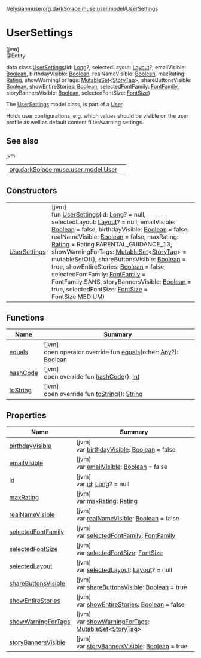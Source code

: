 //[elysianmuse](../../../index.md)/[org.darkSolace.muse.user.model](../index.md)/[UserSettings](index.md)

# UserSettings

[jvm]\
@Entity

data class [UserSettings](index.md)(id: [Long](https://kotlinlang.org/api/latest/jvm/stdlib/kotlin/-long/index.html)?,
selectedLayout: [Layout](../../org.darkSolace.muse.layout.model/-layout/index.md)?,
emailVisible: [Boolean](https://kotlinlang.org/api/latest/jvm/stdlib/kotlin/-boolean/index.html),
birthdayVisible: [Boolean](https://kotlinlang.org/api/latest/jvm/stdlib/kotlin/-boolean/index.html),
realNameVisible: [Boolean](https://kotlinlang.org/api/latest/jvm/stdlib/kotlin/-boolean/index.html),
maxRating: [Rating](../../org.darkSolace.muse.story.model/-rating/index.md),
showWarningForTags: [MutableSet](https://kotlinlang.org/api/latest/jvm/stdlib/kotlin.collections/-mutable-set/index.html)&lt;[StoryTag](
../../org.darkSolace.muse.story.model/-story-tag/index.md)&gt;,
shareButtonsVisible: [Boolean](https://kotlinlang.org/api/latest/jvm/stdlib/kotlin/-boolean/index.html),
showEntireStories: [Boolean](https://kotlinlang.org/api/latest/jvm/stdlib/kotlin/-boolean/index.html),
selectedFontFamily: [FontFamily](../../org.darkSolace.muse.layout.model/-font-family/index.md),
storyBannersVisible: [Boolean](https://kotlinlang.org/api/latest/jvm/stdlib/kotlin/-boolean/index.html),
selectedFontSize: [FontSize](../../org.darkSolace.muse.layout.model/-font-size/index.md))

The [UserSettings](index.md) model class, is part of a [User](../-user/index.md).

Holds user configurations, e.g. which values should be visible on the user profile as well as default content
filter/warning settings.

## See also

jvm

| | |
|---|---|
| [org.darkSolace.muse.user.model.User](../-user/index.md) |  |

## Constructors

| | |
|---|---|
| [UserSettings](-user-settings.md) | [jvm]<br>fun [UserSettings](-user-settings.md)(id: [Long](https://kotlinlang.org/api/latest/jvm/stdlib/kotlin/-long/index.html)? = null, selectedLayout: [Layout](../../org.darkSolace.muse.layout.model/-layout/index.md)? = null, emailVisible: [Boolean](https://kotlinlang.org/api/latest/jvm/stdlib/kotlin/-boolean/index.html) = false, birthdayVisible: [Boolean](https://kotlinlang.org/api/latest/jvm/stdlib/kotlin/-boolean/index.html) = false, realNameVisible: [Boolean](https://kotlinlang.org/api/latest/jvm/stdlib/kotlin/-boolean/index.html) = false, maxRating: [Rating](../../org.darkSolace.muse.story.model/-rating/index.md) = Rating.PARENTAL_GUIDANCE_13, showWarningForTags: [MutableSet](https://kotlinlang.org/api/latest/jvm/stdlib/kotlin.collections/-mutable-set/index.html)&lt;[StoryTag](../../org.darkSolace.muse.story.model/-story-tag/index.md)&gt; = mutableSetOf(), shareButtonsVisible: [Boolean](https://kotlinlang.org/api/latest/jvm/stdlib/kotlin/-boolean/index.html) = true, showEntireStories: [Boolean](https://kotlinlang.org/api/latest/jvm/stdlib/kotlin/-boolean/index.html) = false, selectedFontFamily: [FontFamily](../../org.darkSolace.muse.layout.model/-font-family/index.md) = FontFamily.SANS, storyBannersVisible: [Boolean](https://kotlinlang.org/api/latest/jvm/stdlib/kotlin/-boolean/index.html) = true, selectedFontSize: [FontSize](../../org.darkSolace.muse.layout.model/-font-size/index.md) = FontSize.MEDIUM) |

## Functions

| Name | Summary |
|---|---|
| [equals](equals.md) | [jvm]<br>open operator override fun [equals](equals.md)(other: [Any](https://kotlinlang.org/api/latest/jvm/stdlib/kotlin/-any/index.html)?): [Boolean](https://kotlinlang.org/api/latest/jvm/stdlib/kotlin/-boolean/index.html) |
| [hashCode](hash-code.md) | [jvm]<br>open override fun [hashCode](hash-code.md)(): [Int](https://kotlinlang.org/api/latest/jvm/stdlib/kotlin/-int/index.html) |
| [toString](to-string.md) | [jvm]<br>open override fun [toString](to-string.md)(): [String](https://kotlinlang.org/api/latest/jvm/stdlib/kotlin/-string/index.html) |

## Properties

| Name | Summary |
|---|---|
| [birthdayVisible](birthday-visible.md) | [jvm]<br>var [birthdayVisible](birthday-visible.md): [Boolean](https://kotlinlang.org/api/latest/jvm/stdlib/kotlin/-boolean/index.html) = false |
| [emailVisible](email-visible.md) | [jvm]<br>var [emailVisible](email-visible.md): [Boolean](https://kotlinlang.org/api/latest/jvm/stdlib/kotlin/-boolean/index.html) = false |
| [id](id.md) | [jvm]<br>var [id](id.md): [Long](https://kotlinlang.org/api/latest/jvm/stdlib/kotlin/-long/index.html)? = null |
| [maxRating](max-rating.md) | [jvm]<br>var [maxRating](max-rating.md): [Rating](../../org.darkSolace.muse.story.model/-rating/index.md) |
| [realNameVisible](real-name-visible.md) | [jvm]<br>var [realNameVisible](real-name-visible.md): [Boolean](https://kotlinlang.org/api/latest/jvm/stdlib/kotlin/-boolean/index.html) = false |
| [selectedFontFamily](selected-font-family.md) | [jvm]<br>var [selectedFontFamily](selected-font-family.md): [FontFamily](../../org.darkSolace.muse.layout.model/-font-family/index.md) |
| [selectedFontSize](selected-font-size.md) | [jvm]<br>var [selectedFontSize](selected-font-size.md): [FontSize](../../org.darkSolace.muse.layout.model/-font-size/index.md) |
| [selectedLayout](selected-layout.md) | [jvm]<br>var [selectedLayout](selected-layout.md): [Layout](../../org.darkSolace.muse.layout.model/-layout/index.md)? = null |
| [shareButtonsVisible](share-buttons-visible.md) | [jvm]<br>var [shareButtonsVisible](share-buttons-visible.md): [Boolean](https://kotlinlang.org/api/latest/jvm/stdlib/kotlin/-boolean/index.html) = true |
| [showEntireStories](show-entire-stories.md) | [jvm]<br>var [showEntireStories](show-entire-stories.md): [Boolean](https://kotlinlang.org/api/latest/jvm/stdlib/kotlin/-boolean/index.html) = false |
| [showWarningForTags](show-warning-for-tags.md) | [jvm]<br>var [showWarningForTags](show-warning-for-tags.md): [MutableSet](https://kotlinlang.org/api/latest/jvm/stdlib/kotlin.collections/-mutable-set/index.html)&lt;[StoryTag](../../org.darkSolace.muse.story.model/-story-tag/index.md)&gt; |
| [storyBannersVisible](story-banners-visible.md) | [jvm]<br>var [storyBannersVisible](story-banners-visible.md): [Boolean](https://kotlinlang.org/api/latest/jvm/stdlib/kotlin/-boolean/index.html) = true |
